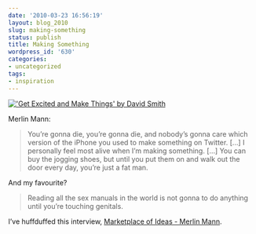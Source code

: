 ```yaml
---
date: '2010-03-23 16:56:19'
layout: blog_2010
slug: making-something
status: publish
title: Making Something
wordpress_id: '630'
categories:
- uncategorized
tags:
- inspiration
---
```


[!['Get Excited and Make Things' by David Smith](http://farm5.static.flickr.com/4045/4448491775_68334f4aef_m.jpg)](http://www.flickr.com/photos/ludens/4448491775/)

Merlin Mann:

> You’re gonna die, you’re gonna die, and nobody’s gonna care which version of
> the iPhone you used to make something on Twitter. […] I personally feel most
> alive when I’m making something. […] You can buy the jogging shoes, but until
> you put them on and walk out the door every day, you’re just a fat man.

And my favourite?

> Reading all the sex manuals in the world is not gonna to do anything until
> you’re touching genitals.

I’ve huffduffed this interview, [Marketplace of Ideas - Merlin
Mann](http://huffduffer.com/alexmuller/16454).
